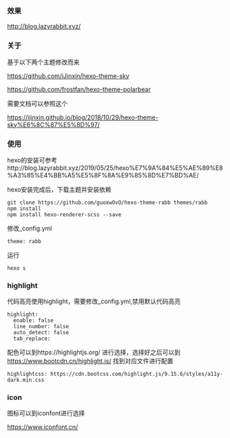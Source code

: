 ### 效果

http://blog.lazyrabbit.xyz/

### 关于

基于以下两个主题修改而来

https://github.com/iJinxin/hexo-theme-sky

https://github.com/frostfan/hexo-theme-polarbear

需要文档可以参照这个

https://ijinxin.github.io/blog/2018/10/29/hexo-theme-sky%E6%8C%87%E5%8D%97/

### 使用

hexo的安装可参考http://blog.lazyrabbit.xyz/2019/05/25/hexo%E7%9A%84%E5%AE%89%E8%A3%85%E4%BB%A5%E5%8F%8A%E9%85%8D%E7%BD%AE/

hexo安装完成后，下载主题并安装依赖
```
git clone https://github.com/guoxwOvO/hexo-theme-rabb themes/rabb
npm install
npm install hexo-renderer-scss --save
```
修改_config.yml
```
theme: rabb
```
运行
```
hexo s
```

### highlight

代码高亮使用highlight，需要修改_config.yml,禁用默认代码高亮
```
highlight:
  enable: false
  line_number: false
  auto_detect: false
  tab_replace:
```
配色可以到https://highlightjs.org/ 进行选择，选择好之后可以到 https://www.bootcdn.cn/highlight.js/ 找到对应文件进行配置
```
highlightcss: https://cdn.bootcss.com/highlight.js/9.15.6/styles/a11y-dark.min.css
```

### icon

图标可以到iconfont进行选择

https://www.iconfont.cn/

